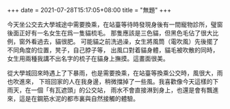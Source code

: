 +++
date = 2021-07-28T15:17:05+08:00
title = "無題"
+++

今天坐公交去大學城途中需要換乘，在站臺等待時發現身後有一間寵物診所，璧窗後面正好有一名女生在爲一隻貓梳毛。
那隻應該是三色貓，但黑色毛佔了很大比例，窗外看過去，貓很肥。
可能貓之前洗過澡，女生將風筒（電吹風）先後擺了不同角度的位置，凳子，自己脖子等，
出風口對着貓身體，貓毛被吹散的同時，女生用兩種我講不出名字的梳子在貓身上撫摸。這畫面很美。

從大學城回來時遇上了下暴雨，也是需要換乘，在站臺等換乘公交時，風很大，雨也吹進來，
下班回家的人在我身邊，稍微擋掉了一些風。我喜歡像今天這樣的下雨天，在一個「有瓦遮頭」的公交站，
雨水不會直接淋到身上，也還是會有飄進來，這是在鋼筋水泥的都市裏與自然接觸的體驗。
